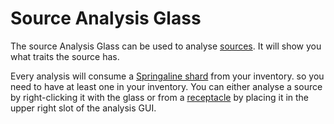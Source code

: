 Source Analysis Glass
=====================

The source Analysis Glass can be used to analyse [sources]. It will show you what traits the source has.

Every analysis will consume a [Springaline shard] from your inventory. so you need to have at least one in your inventory.
You can either analyse a source by right-clicking it with the glass or from a [receptacle] by placing it in the upper right slot of the analysis GUI.

[sources]: ../../sources
[Springaline shard]: ../springaline-shard
[receptacle]: ../items/source-receptacle
